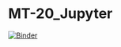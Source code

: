 # MT-20_Jupyter

[![Binder](https://mybinder.org/badge_logo.svg)](https://mybinder.org/v2/gh/ErLi-MT20/MT-20_Jupyter/HEAD)
